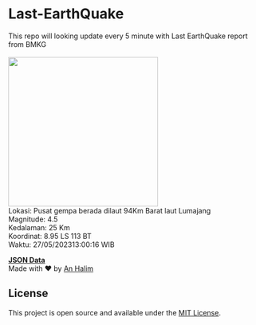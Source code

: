 # Last-EarthQuake
This repo will looking update every 5 minute with Last EarthQuake report from BMKG
<br>
<br>
<img src="https://static.bmkg.go.id/20230527130016.mmi.jpg" width="300"/>
<br>
Lokasi: Pusat gempa berada dilaut 94Km Barat laut Lumajang <br>
Magnitude: 4.5 <br>
Kedalaman: 25 Km <br>
Koordinat: 8.95 LS 113 BT <br>
Waktu: 27/05/202313:00:16 WIB <br>

<a href="./data/data.json">**JSON Data**</a>
<br>
Made with ❤️ by <a href="https://github.com/an-halim">An Halim</a>
## License

This project is open source and available under the [MIT License](LICENSE).
